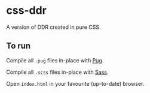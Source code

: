 # css-ddr
A version of DDR created in pure CSS.

## To run

Compile all `.pug` files in-place with [Pug](https://pugjs.org/).

Compile all `.scss` files in-place with [Sass](https://sass-lang.com/).

Open `index.html` in your favourite (up-to-date) browser.
